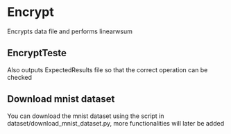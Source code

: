 # Encrypt

Encrypts data file and performs linearwsum

## EncryptTeste

Also outputs ExpectedResults file so that the correct operation can be checked

## Download mnist dataset

You can download the mnist dataset using the script in dataset/download_mnist_dataset.py, more functionalities will later be added

